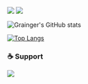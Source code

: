 ![](https://img.shields.io/youtube/channel/views/UCnPiMm-Jp4P5B2dy7SstDjA?label=MrMoth%20Devs&logoColor=%23ffff00&style=social)  ![](https://img.shields.io/youtube/channel/subscribers/UCnPiMm-Jp4P5B2dy7SstDjA?logoColor=%23ffff00&style=social)

![Grainger's GitHub stats](https://github-readme-stats.vercel.app/api?username=remixor&show_icons=true&theme=radical)

[![Top Langs](https://github-readme-stats.vercel.app/api/top-langs/?username=remixor&theme=radical)](https://github.com/remixor/github-readme-stats)

### :coffee: Support 

<a href="https://www.buymeacoffee.com/mrmothdevs"><img src="https://img.shields.io/badge/Buy_Me_A_Coffee-FFDD00?style=for-the-badge&logo=buy-me-a-coffee&logoColor=black"/></a>
